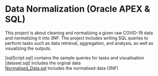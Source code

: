 # Data Normalization (Oracle APEX & SQL)

This project is about cleaning and normalizing a given raw COVID-19 data and normalizing it into 3NF. The project includes writing SQL queries to perform tasks such as data retrieval, aggregation, and analysis, as well as visualizing the outputs. 

[sqlScript.sql] contains the sample queries for tasks and visualisation<br>
[dataset.sql] includes the orginal data <br>
[Normalised_Data.sql](https://github.com/carrotpie25/Portfolio/blob/bbe66a8db8399e59423baf88af617f913b3679e3/Covid%2019%20Data%20Normalization/Normalized_Data.sql) includes the normalised data (3NF)

